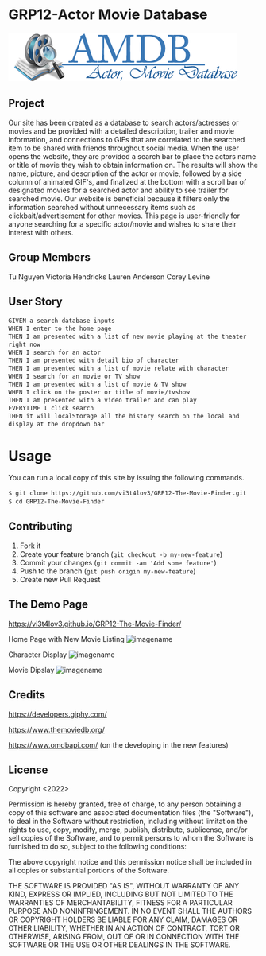 # GRP12-Actor Movie Database
![imagename](./assets/img/logo.png)
## Project

Our site has been created as a database to search actors/actresses or movies and be provided with a detailed description, trailer and movie information, and connections to GIFs that are correlated to the searched item to be shared with friends throughout social media. When the user opens the website, they are provided a search bar to place the actors name or title of movie they wish to obtain information on. The results will show the name, picture, and description of the actor or movie, followed by a side column of animated GIF's, and finalized at the bottom with a scroll bar of designated movies for a searched actor and ability to see trailer for searched movie. 
Our website is beneficial because it filters only the information searched without unnecessary items such as clickbait/advertisement for other movies. This page is user-friendly for anyone searching for a specific actor/movie and wishes to share their interest with others.

## Group Members

Tu Nguyen
Victoria Hendricks
Lauren Anderson
Corey Levine

## User Story

```
GIVEN a search database inputs
WHEN I enter to the home page
THEN I am presented with a list of new movie playing at the theater right now
WHEN I search for an actor 
THEN I am presented with detail bio of character
THEN I am presented with a list of movie relate with character
WHEN I search for an movie or TV show
THEN I am presented with a list of movie & TV show
WHEN I click on the poster or title of movie/tvshow
THEN I am presented with a video trailer and can play
EVERYTIME I click search 
THEN it will localStorage all the history search on the local and display at the dropdown bar

```
# Usage
 You can run a local copy of this site by issuing the following commands. 
```bash
$ git clone https://github.com/vi3t4lov3/GRP12-The-Movie-Finder.git
$ cd GRP12-The-Movie-Finder
```

## Contributing
1. Fork it
2. Create your feature branch (`git checkout -b my-new-feature`)
3. Commit your changes (`git commit -am 'Add some feature'`)
4. Push to the branch (`git push origin my-new-feature`)
5. Create new Pull Request

## The Demo Page

https://vi3t4lov3.github.io/GRP12-The-Movie-Finder/

Home Page with New Movie Listing
![imagename](./assets/img/img1.png)

Character Display
![imagename](./assets/img/img2.png)

Movie Dipslay
![imagename](./assets/img/img3.png)

## Credits

https://developers.giphy.com/

https://www.themoviedb.org/

https://www.omdbapi.com/ (on the developing in the new features)

## License

Copyright <2022> <COPYRIGHT AMDB-Website>

Permission is hereby granted, free of charge, to any person obtaining a copy of this software and associated documentation files (the "Software"), to deal in the Software without restriction, including without limitation the rights to use, copy, modify, merge, publish, distribute, sublicense, and/or sell copies of the Software, and to permit persons to whom the Software is furnished to do so, subject to the following conditions:

The above copyright notice and this permission notice shall be included in all copies or substantial portions of the Software.

THE SOFTWARE IS PROVIDED "AS IS", WITHOUT WARRANTY OF ANY KIND, EXPRESS OR IMPLIED, INCLUDING BUT NOT LIMITED TO THE WARRANTIES OF MERCHANTABILITY, FITNESS FOR A PARTICULAR PURPOSE AND NONINFRINGEMENT. IN NO EVENT SHALL THE AUTHORS OR COPYRIGHT HOLDERS BE LIABLE FOR ANY CLAIM, DAMAGES OR OTHER LIABILITY, WHETHER IN AN ACTION OF CONTRACT, TORT OR OTHERWISE, ARISING FROM, OUT OF OR IN CONNECTION WITH THE SOFTWARE OR THE USE OR OTHER DEALINGS IN THE SOFTWARE.